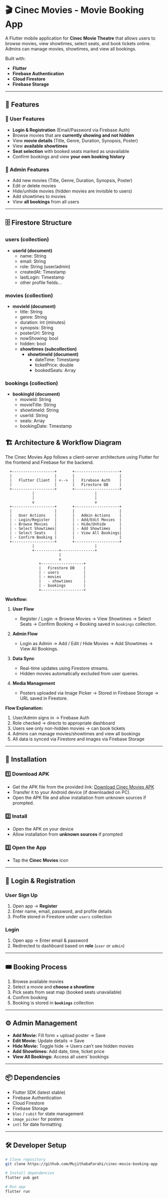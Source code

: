 # 🎬 Cinec Movies - Movie Booking App

A Flutter mobile application for **Cinec Movie Theatre** that allows users to browse movies, view showtimes, select seats, and book tickets online.  
Admins can manage movies, showtimes, and view all bookings.

Built with:

- **Flutter**
- **Firebase Authentication**
- **Cloud Firestore**
- **Firebase Storage**

---

## 📱 Features

### 🔹 User Features

- **Login & Registration** (Email/Password via Firebase Auth)
- Browse movies that are **currently showing and not hidden**
- View **movie details** (Title, Genre, Duration, Synopsis, Poster)
- View **available showtimes**
- **Seat selection** with booked seats marked as unavailable
- Confirm bookings and view **your own booking history**

### 🔹 Admin Features

- Add new movies (Title, Genre, Duration, Synopsis, Poster)
- Edit or delete movies
- Hide/unhide movies (hidden movies are invisible to users)
- Add showtimes to movies
- View **all bookings** from all users

---

## 🗄 Firestore Structure

### users (collection)

- **userId (document)**
  - name: String
  - email: String
  - role: String (user/admin)
  - createdAt: Timestamp
  - lastLogin: Timestamp
  - other profile fields...

### movies (collection)

- **movieId (document)**
  - title: String
  - genre: String
  - duration: int (minutes)
  - synopsis: String
  - posterUrl: String
  - nowShowing: bool
  - hidden: bool
  - **showtimes (subcollection)**
    - **showtimeId (document)**
      - dateTime: Timestamp
      - ticketPrice: double
      - bookedSeats: Array<String>

### bookings (collection)

- **bookingId (document)**
  - movieId: String
  - movieTitle: String
  - showtimeId: String
  - userId: String
  - seats: Array<String>
  - bookingDate: Timestamp

## 🏗 Architecture & Workflow Diagram

The Cinec Movies App follows a client-server architecture using Flutter for the frontend and Firebase for the backend.

      +-------------------+       +--------------------+
      |                   |       |                    |
      |   Flutter Client  | <-->  |   Firebase Auth    |
      |                   |       |   Firestore DB     |
      +-------------------+       +--------------------+
                |                           |
                |                           |
                v                           v
      +-------------------+       +--------------------+
      |                   |       |                    |
      |   User Actions    |       |   Admin Actions    |
      | - Login/Register  |       | - Add/Edit Movies  |
      | - Browse Movies   |       | - Hide/Unhide      |
      | - Select Showtimes|       | - Add Showtimes    |
      | - Select Seats    |       | - View All Bookings|
      | - Confirm Booking |       |                    |
      +-------------------+       +--------------------+
                |                           |
                +-----------+---------------+
                            |
                            v
                   +-------------------+
                   |   Firestore DB    |
                   | - users           |
                   | - movies          |
                   |   - showtimes     |
                   | - bookings        |
                   +-------------------+

**Workflow:**

1. **User Flow**

   - Register / Login → Browse Movies → View Showtimes → Select Seats → Confirm Booking → Booking saved in `bookings` collection.

2. **Admin Flow**

   - Login as Admin → Add / Edit / Hide Movies → Add Showtimes → View All Bookings.

3. **Data Sync**

   - Real-time updates using Firestore streams.
   - Hidden movies automatically excluded from user queries.

4. **Media Management**
   - Posters uploaded via Image Picker → Stored in Firebase Storage → URL saved in Firestore.

**Flow Explanation:**

1. User/Admin signs in → Firebase Auth
2. Role checked → directs to appropriate dashboard
3. Users see only non-hidden movies → can book tickets
4. Admins can manage movies/showtimes and view all bookings
5. All data is synced via Firestore and images via Firebase Storage

---

## 🚀 Installation

### 1️⃣ Download APK

- Get the APK file from the provided link: [Download Cinec Movies APK](https://drive.google.com/file/d/1P_UnfLt6tL5ngIo2E3UClTmylji6sHHt/view?usp=drive_link)
- Transfer it to your Android device (if downloaded on PC).
- Open the APK file and allow installation from unknown sources if prompted.

### 2️⃣ Install

- Open the APK on your device
- Allow installation from **unknown sources** if prompted

### 3️⃣ Open the App

- Tap the **Cinec Movies** icon

---

## 🔑 Login & Registration

### User Sign Up

1. Open app → **Register**
2. Enter name, email, password, and profile details
3. Profile stored in Firestore under `users` collection

### Login

1. Open app → Enter email & password
2. Redirected to dashboard based on **role** (`user` or `admin`)

---

## 🎟 Booking Process

1. Browse available movies
2. Select a movie and **choose a showtime**
3. Pick seats from seat map (booked seats unavailable)
4. Confirm booking
5. Booking is stored in **`bookings`** collection

---

## ⚙ Admin Management

- **Add Movie:** Fill form + upload poster → Save
- **Edit Movie:** Update details → Save
- **Hide Movie:** Toggle hide → Users can’t see hidden movies
- **Add Showtimes:** Add date, time, ticket price
- **View All Bookings:** Access all users’ bookings

---

## 📦 Dependencies

- Flutter SDK (latest stable)
- Firebase Authentication
- Cloud Firestore
- Firebase Storage
- `bloc` / `cubit` for state management
- `image_picker` for posters
- `intl` for date formatting

---

## 🛠 Developer Setup

```bash
# Clone repository
git clone https://github.com/MujithabaFarahi/cinec-movie-booking-app

# Install dependencies
flutter pub get

# Run app
flutter run
```
